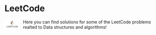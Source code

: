 # LeetCode
<img src="LeetCode.png"
     alt="Markdown Monster icon"
     style="float: left; margin-right: 10px; width: 10%;" />
Here you can find solutions for some of the LeetCode problems realted to Data structures and algorithms!
